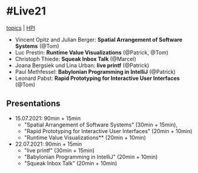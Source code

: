 # #Live21 

[topics](Live21_Topics.pdf) | [HPI](https://hpi.de/studium/im-studium/lehrveranstaltungen/it-systems-engineering-ma/lehrveranstaltung/sose-21-3179-live-programming.html)

- Vincent Opitz and Julian Berger: **Spatial Arrangement of Software Systems** (@Tom)
- Luc Prestin: **Runtime Value Visualizations** (@Patrick, @Tom)
- Christoph Thiede: **Squeak Inbox Talk** (@Marcel)
- Joana Bergsiek und Lina Urban: **live printf** (@Patrick)
- Paul Methfessel: **Babylonian Programming in IntelliJ** (@Patrick)
- Leonard Pabst: **Rapid Prototyping for Interactive User Interfaces** (@Tom)


## Presentations

- 15.07.2021: 90min + 15min
  - "Spatial Arrangement of Software Systems" (30min + 15min), 
  - "Rapid Prototyping for Interactive User Interfaces" (20min + 10min)
  - "Runtime Value Visualizations** (20min + 10min)
- 22.07.2021:  90min + 15min
  - "live printf" (30min + 15min)
  - "Babylonian Programming in IntelliJ" (20min + 10min)
  - "Squeak Inbox Talk" (20min + 10min)


